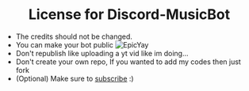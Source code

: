 <h1 align="center">License for Discord-MusicBot</h1>

- The credits should not be changed.
- You can make your bot public ![EpicYay](https://cdn.discordapp.com/emojis/825211636171800596.gif?v=1&size=32)
- Don't republish like uploading a yt vid like im doing...
- Don't create your own repo, If you wanted to add my codes then just fork
- (Optional) Make sure to [subscribe](https://youtube.com/CodingWithSudhan) :)

